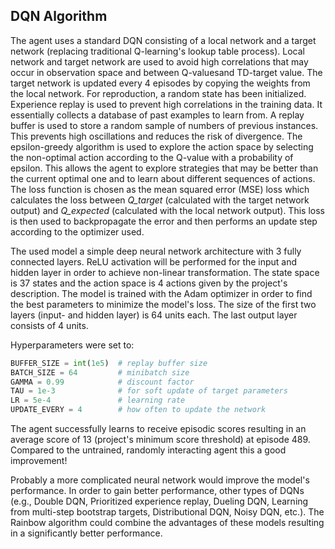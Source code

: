 ## DQN Algorithm 

The agent uses a standard DQN consisting of a local network and a target network (replacing traditional Q-learning's lookup table process). Local network and target network are used to avoid high correlations that may occur in observation space and between Q-values ​​and TD-target value. The target network is updated every 4 episodes by copying the weights from the local network. For reproduction, a random state has been initialized. Experience replay is used to prevent high correlations in the training data. It essentially collects a database of past examples to learn from. A replay buffer is used to store a random sample of numbers of previous instances. This prevents high oscillations and reduces the risk of divergence. The epsilon-greedy algorithm is used to explore the action space by selecting the non-optimal action according to the Q-value with a probability of epsilon. This allows the agent to explore strategies that may be better than the current optimal one and to learn about different sequences of actions. The loss function is chosen as the mean squared error (MSE) loss which calculates the loss between *Q_target* (calculated with the target network output) and *Q_expected* (calculated with the local network output). This loss is then used to backpropagate the error and then performs an update step according to the optimizer used.

The used model a simple deep neural network architecture with 3 fully connected layers. ReLU activation will be performed for the input and hidden layer in order to achieve non-linear transformation. The state space is 37 states and the action space is 4 actions given by the project's description. The model is trained with the Adam optimizer in order to find the best parameters to minimize the model's loss. The size of the first two layers (input- and hidden layer) is 64 units each. The last output layer consists of 4 units. 


Hyperparameters were set to:
```python
BUFFER_SIZE = int(1e5)  # replay buffer size
BATCH_SIZE = 64         # minibatch size
GAMMA = 0.99            # discount factor
TAU = 1e-3              # for soft update of target parameters
LR = 5e-4               # learning rate 
UPDATE_EVERY = 4        # how often to update the network
```

The agent successfully learns to receive episodic scores resulting in an average score of 13 (project's minimum score threshold) at episode 489. Compared to the untrained, randomly interacting agent this a good improvement!

Probably a more complicated neural network would improve the model's performance. In order to gain better performance, other types of DQNs (e.g., Double DQN, Prioritized experience replay, Dueling DQN, Learning from multi-step bootstrap targets, Distributional DQN, Noisy DQN, etc.). The Rainbow algorithm could combine the advantages of these models resulting in a significantly better performance.